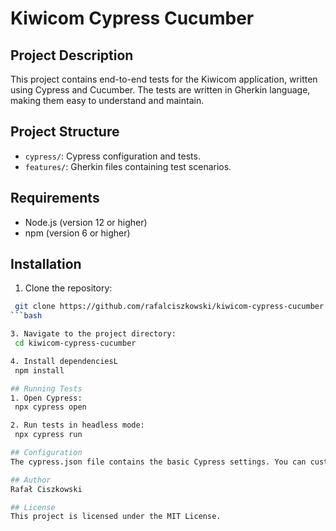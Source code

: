 # Kiwicom Cypress Cucumber

## Project Description
This project contains end-to-end tests for the Kiwicom application, written using Cypress and Cucumber. The tests are written in Gherkin language, making them easy to understand and maintain.

## Project Structure
- `cypress/`: Cypress configuration and tests.
- `features/`: Gherkin files containing test scenarios.

## Requirements
- Node.js (version 12 or higher)
- npm (version 6 or higher)

## Installation
1. Clone the repository:
  ```bash
   git clone https://github.com/rafalciszkowski/kiwicom-cypress-cucumber.git
  ```bash

3. Navigate to the project directory:
   cd kiwicom-cypress-cucumber

4. Install dependenciesL
   npm install

## Running Tests
1. Open Cypress:
   npx cypress open

2. Run tests in headless mode:
   npx cypress run

## Configuration
The cypress.json file contains the basic Cypress settings. You can customize it to suit your needs.

## Author
Rafał Ciszkowski

## License
This project is licensed under the MIT License.
